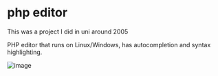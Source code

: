 # php editor

This was a project I did in uni around 2005

PHP editor that runs on Linux/Windows, has autocompletion and syntax highlighting.

![image](https://user-images.githubusercontent.com/999984/201641409-c2fce467-ecb1-43ce-b66a-4c4f8d4aaa90.png)

